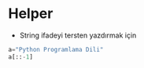 # Helper

- String ifadeyi tersten yazdırmak için
```Python
a="Python Programlama Dili"
a[::-1]


```
